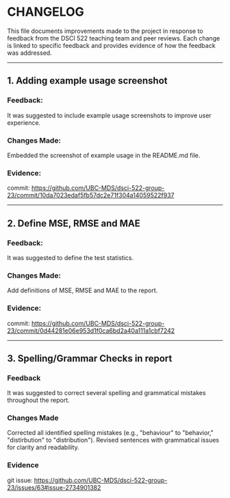 # CHANGELOG

This file documents improvements made to the project in response to feedback from the DSCI 522 teaching team and peer reviews. 
Each change is linked to specific feedback and provides evidence of how the feedback was addressed.

***

## 1. Adding example usage screenshot
### Feedback:
It was suggested to include example usage screenshots to improve user experience.

### Changes Made:
Embedded the screenshot of example usage in the README.md file.
### Evidence:
commit: https://github.com/UBC-MDS/dsci-522-group-23/commit/10da7023edaf5fb57dc2e71f304a14059522f937

***

## 2. Define MSE, RMSE and MAE
### Feedback:
It was suggested to define the test statistics.
### Changes Made:
Add definitions of MSE, RMSE and MAE to the report.
### Evidence:
commit: https://github.com/UBC-MDS/dsci-522-group-23/commit/0d44281e06e953d1f0ca6bd2a40a111a1cbf7242

***

## 3. Spelling/Grammar Checks in report
### Feedback 
It was suggested to correct several spelling and grammatical mistakes throughout the report.
### Changes Made
Corrected all identified spelling mistakes (e.g., "behaviour" to "behavior," "distirbution" to "distribution").
Revised sentences with grammatical issues for clarity and readability.
### Evidence
git issue: https://github.com/UBC-MDS/dsci-522-group-23/issues/63#issue-2734901382
